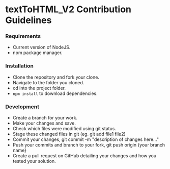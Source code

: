 # textToHTML_V2 Contribution Guidelines

### Requirements

* Current version of NodeJS.
* npm package manager.

### Installation

* Clone the repository and fork your clone.
* Navigate to the folder you cloned.
* cd into the project folder.
* `npm install` to download dependencies.


### Development

* Create a branch for your work.
* Make your changes and save.
* Check which files were modified using git status.
* Stage these changed files in git (eg. git add file1 file2)
* Commit your changes, git commit -m "description of changes here..."
* Push your commits and branch to your fork, git push origin {your branch name}
* Create a pull request on GitHub detailing your changes and how you tested your solution.
